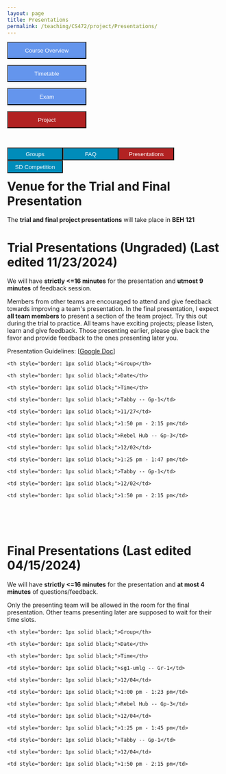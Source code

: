 ```yaml
---
layout: page
title: Presentations
permalink: /teaching/CS472/project/Presentations/
---
```


<div class="main-component">
<form action="/teaching/CS472/">
    <input type="submit" style="background-color:cornflowerblue;color:white;width:185px;
height:40px;" value="Course Overview" />
</form>

<form action="/teaching/CS472/Timetable/">
    <input type="submit" style="background-color:cornflowerblue;color:white;width:185px;
height:40px;" value="Timetable" />
</form>
<form action="/teaching/CS472/Exam/">
    <input type="submit" style="background-color:cornflowerblue;color:white;width:185px;
height:40px;" value="Exam" />
</form>
<form action="/teaching/CS472/project/">
    <input type="submit" style="background-color:firebrick;color:white;width:185px;
height:40px;" value="Project" />
</form>
</div>
<br/>

<div class="main-component">
<form action="/teaching/CS472/project/Group/">
    <input type="submit" style="background-color:#008CBA;float:left; color:white;width:130px;
height:30px;" value="Groups" />
</form>
<form action="/teaching/CS472/project/FAQ/">
    <input type="submit" style="background-color:#008CBA;float:left;color:white;width:130px;
height:30px;" value="FAQ" />
</form>
<form action="/teaching/CS472/project/Presentations/">
    <input type="submit" style="background-color:firebrick;float:left;color:white;width:130px;
height:30px;" value="Presentations" />
</form>

<form action="/teaching/CS472/project/Competition/">
    <input type="submit" style="background-color:#008CBA;float:left;color:white;width:130px;
height:30px;" value="SD Competition" />
</form>
</div>

<br/>
<br/>

Venue for the Trial and Final Presentation
=======
The **trial and final project presentations** will take place in **BEH 121**

Trial Presentations (Ungraded) (Last edited 11/23/2024)
=======


We will have <b>strictly <=16 minutes</b> for the presentation and <b>utmost 9 minutes</b> of feedback session.

Members from other teams are encouraged to attend and give feedback towards improving a team's 
presentation. In the final presentation, I expect <b> all team members </b> to present a 
section of the team project. Try this out during the trial to practice. All teams have 
exciting projects; please listen, learn and give feedback. Those presenting earlier, please give back the 
favor and provide feedback to the ones presenting later you.

Presentation Guidelines: [[Google Doc]( https://docs.google.com/document/d/16m2-bSjpR60oA6FKyxBqAdArVKCH9HkUy1foDuK7CfA/edit?tab=t.0)]

<table>

  <tr>

    <th style="border: 1px solid black;">Group</th>

    <th style="border: 1px solid black;">Date</th>

    <th style="border: 1px solid black;">Time</th>

  </tr>

  <tr>

    <td style="border: 1px solid black;">Tabby -- Gp-1</td>

    <td style="border: 1px solid black;">11/27</td>

    <td style="border: 1px solid black;">1:50 pm - 2:15 pm</td>

  </tr>

  <tr>

    <td style="border: 1px solid black;">Rebel Hub -- Gp-3</td>

    <td style="border: 1px solid black;">12/02</td>

    <td style="border: 1px solid black;">1:25 pm - 1:47 pm</td>

  </tr>


  <tr>

    <td style="border: 1px solid black;">Tabby -- Gp-1</td>

    <td style="border: 1px solid black;">12/02</td>

    <td style="border: 1px solid black;">1:50 pm - 2:15 pm</td>

  </tr>

</table>

<br/>
<br/>

Final Presentations (Last edited 04/15/2024)
=======

We will have <b>strictly <=16 minutes</b> for the presentation and <b>at most 4 minutes</b> of questions/feedback.


Only the presenting team will be allowed in the room for the final presentation. Other teams presenting later 
are supposed to wait for their time slots.

<table>

  <tr>

    <th style="border: 1px solid black;">Group</th>

    <th style="border: 1px solid black;">Date</th>

    <th style="border: 1px solid black;">Time</th>

  </tr>

  <tr>

    <td style="border: 1px solid black;">sg1-umlg -- Gr-1</td>

    <td style="border: 1px solid black;">12/04</td>

    <td style="border: 1px solid black;">1:00 pm - 1:23 pm</td>

  </tr>

  <tr>

    <td style="border: 1px solid black;">Rebel Hub -- Gp-3</td>

    <td style="border: 1px solid black;">12/04</td>

    <td style="border: 1px solid black;">1:25 pm - 1:45 pm</td>

  </tr>


  <tr>

    <td style="border: 1px solid black;">Tabby -- Gp-1</td>

    <td style="border: 1px solid black;">12/04</td>

    <td style="border: 1px solid black;">1:50 pm - 2:15 pm</td>

  </tr>

</table>